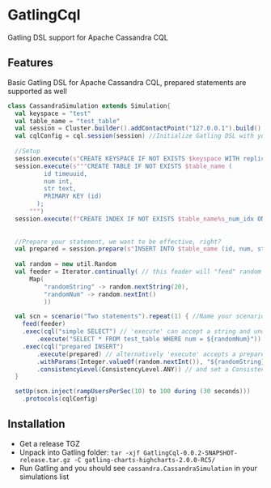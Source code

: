 GatlingCql
==========

Gatling DSL support for Apache Cassandra CQL

Features
--------

Basic Gatling DSL for Apache Cassandra CQL, prepared statements are supported as well

```scala
class CassandraSimulation extends Simulation{
  val keyspace = "test"
  val table_name = "test_table"
  val session = Cluster.builder().addContactPoint("127.0.0.1").build().connect(s"$keyspace") //Your C* session
  val cqlConfig = cql.session(session) //Initialize Gatling DSL with your session
  
  //Setup
  session.execute(s"CREATE KEYSPACE IF NOT EXISTS $keyspace WITH replication = { 'class' : 'SimpleStrategy', 'replication_factor': '1'}")
  session.execute(s"""CREATE TABLE IF NOT EXISTS $table_name (
		  id timeuuid,
		  num int,
		  str text,
		  PRIMARY KEY (id)
		);
      """)
  session.execute(f"CREATE INDEX IF NOT EXISTS $table_name%s_num_idx ON $table_name%s (num)")
  
  
  //Prepare your statement, we want to be effective, right?
  val prepared = session.prepare(s"INSERT INTO $table_name (id, num, str) values (now(), ?, ?)")
  
  val random = new util.Random
  val feeder = Iterator.continually( // this feader will "feed" random data into our Sessions
      Map(
          "randomString" -> random.nextString(20), 
          "randomNum" -> random.nextInt()
          ))

  val scn = scenario("Two statements").repeat(1) { //Name your scenario
    feed(feeder)
    .exec(cql("simple SELECT") // 'execute' can accept a string and understands Gatling expression language
        .execute("SELECT * FROM test_table WHERE num = ${randomNum}"))  //Gatling EL for ${randomNum}"
    .exec(cql("prepared INSERT")
        .execute(prepared) // alternatively 'execute' accepts a prepared statement
        .withParams(Integer.valueOf(random.nextInt()), "${randomString}") // you need to provide parameters for that (gatling EL is supported as well)
        .consistencyLevel(ConsistencyLevel.ANY)) // and set a ConsistencyLevel optionally
  }

  setUp(scn.inject(rampUsersPerSec(10) to 100 during (30 seconds)))
    .protocols(cqlConfig)
```


Installation
------------

* Get a release TGZ
* Unpack into Gatling folder: ``tar -xjf GatlingCql-0.0.2-SNAPSHOT-release.tar.gz -C gatling-charts-highcharts-2.0.0-RC5/``
* Run Gatling and you should see ``cassandra.CassandraSimulation`` in your simulations list

